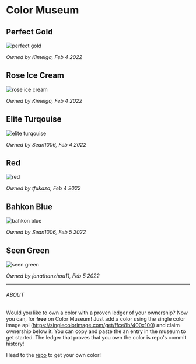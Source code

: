# Color Museum

## Perfect Gold
![perfect gold](https://singlecolorimage.com/get/ffce8b/400x100)

*Owned by Kimeiga, Feb 4 2022*


## Rose Ice Cream
![rose ice cream](https://singlecolorimage.com/get/ff85a9/400x100)

*Owned by Kimeiga, Feb 4 2022*

## Elite Turqouise
![elite turqouise](https://singlecolorimage.com/get/133337/400x100)

*Owned by Sean1006, Feb 4 2022*

## Red
![red](https://singlecolorimage.com/get/ff0000/400x100)

*Owned by tfukaza, Feb 4 2022*

## Bahkon Blue
![bahkon blue](https://singlecolorimage.com/get/4242ff/400x100)

*Owned by Sean1006, Feb 5 2022*

## Seen Green
![seen green](http://singlecolorimage.com/get/438000/400x100)

*Owned by jonathanzhou11, Feb 5 2022*

---

###### ABOUT

Would you like to own a color with a proven ledger of your ownership?
Now you can, for **free** on Color Museum! Just add a color using the single color image api (https://singlecolorimage.com/get/ffce8b/400x100) and claim ownership below it. You can copy and paste the an entry in the museum to get started. The ledger that proves that you own the color is repo's commit history!

Head to the [repo](https://github.com/Kimeiga/color-museum) to get your own color!
